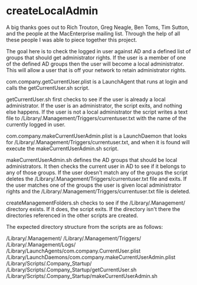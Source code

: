 createLocalAdmin
================

A big thanks goes out to Rich Trouton, Greg Neagle, Ben Toms, Tim Sutton, and the people at the MacEnterprise mailing list. Through the help of all these people I was able to piece together this project.

The goal here is to check the logged in user against AD and a defined list of groups that should get administrator rights. If the user is a member of one of the defined AD groups then the user will become a local administrator. This will allow a user that is off your network to retain administrator rights.

com.company.getCurrentUser.plist is a LaunchAgent that runs at login and calls the getCurrentUser.sh script.

getCurrentUser.sh first checks to see if the user is already a local administrator. If the user is an administrator, the script exits, and nothing else happens. If the user is not a local administrator the script writes a text file to /Library/.Management/Triggers/currentuser.txt with the name of the currently logged in user.

com.company.makeCurrentUserAdmin.plist is a LaunchDaemon that looks for /Library/.Management/Triggers/currentuser.txt, and when it is found will execute the makeCurrentUserAdmin.sh script.

makeCurrentUserAdmin.sh defines the AD groups that should be local administrators. It then checks the current user in AD to see if it belongs to any of those groups. If the user doesn't match any of the groups the script deletes the /Library/.Management/Triggers/currentuser.txt file and exits. If the user matches one of the groups the user is given local administrator rights and the /Library/.Management/Triggers/currentuser.txt file is deleted.

createManagementFolders.sh checks to see if the /Library/.Management/ directory exists. If it does, the script exits. If the directory isn't there the directories referenced in the other scripts are created.

The expected directory structure from the scripts are as follows:

/Library/.Management/
/Library/.Management/Triggers/
/Library/.Management/Logs/
/Library/LaunchAgents/com.company.CurrentUser.plist
/Library/LaunchDaemons/com.company.makeCurrentUserAdmin.plist
/Library/Scripts/.Company_Startup/
/Library/Scripts/.Company_Startup/getCurrentUser.sh
/Library/Scripts/.Company_Startup/makeCurrentUserAdmin.sh

